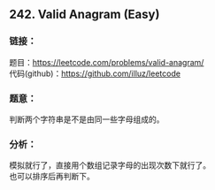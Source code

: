 ## 242. Valid Anagram (Easy)

### **链接**：
题目：https://leetcode.com/problems/valid-anagram/  
代码(github)：https://github.com/illuz/leetcode

### **题意**：

判断两个字符串是不是由同一些字母组成的。

### **分析**：

模拟就行了，直接用个数组记录字母的出现次数下就行了。  
也可以排序后再判断下。

